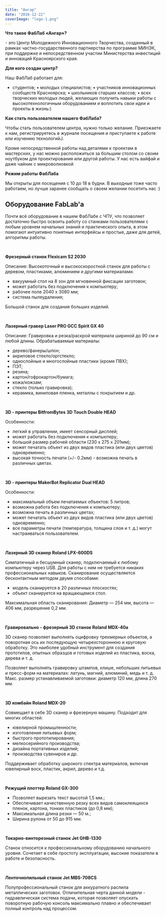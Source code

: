 ```yaml
---
title: "Ангар"
date: "2016-12-22"
coverImage: "logo-1.png"
---
```


**Что такое ФабЛаб «Ангар»?**

\- это Центр Молодежного Инновационного Творчества, созданный в рамках частно-государственного партнерства по программе МИНЭК, при поддержке и непосредственном участии Министерства инвестиций и инноваций Красноярского края.

**Для кого создан центр?**

Наш ФабЛаб работает для:

- студентов; • молодых специалистов; • участников инновационных сообществ Красноярска; • школьников старших классов; • всех творческих молодых людей, желающих получить навыки работы с высокотехнологичным оборудованием и воплотить свои идеи и проекты в жизнь:)

**Как стать пользователем нашего ФабЛаба?**

Чтобы стать пользователем центра, нужно только желание. Приезжаете к нам, регистрируетесь в журнале посещения и приступаете к работе или изучению технологийJ.

Кроме непосредственной работы над деталями к проектам в мастерских, у нас можно расположиться за большим столом со своим ноутбуком для проектирования или другой работы. У нас есть вайфай и даже чайник с микроволновкой

**Режим работы ФабЛаба**

Мы открыты для посещения с 10 до 18 в будни. В выходные тоже часто работаем, но лучше заранее сообщать о своем желании посетить нас :)

## Оборудование FabLab'а

Почти всё оборудование в нашем ФабЛабе с ЧПУ, что позволяет достаточно быстро освоить работу со станками пользователями с любым уровнем начальных знаний и практического опыта, в этом помогают интуитивно понятные интерфейсы и простые, даже для детей, алгоритмы работы.

 

**Фрезерный станок Flexicam S2 2030**

Описание: Высокоточный и высокоскоростной станок для работы с деревом, пластиками, алюминием и другими материалами.

- вакуумный стол на 8 зон для мгновенной фиксации заготовок;
- может работать без подключения к компьютеру;
- рабочее поле 2040 х 3080 мм;
- система пылеудаления;

Большой станок для создания больших изделий.

 

**Лазерный гравер Laser PRO GCC Spirit GX 40**

Описание: Гравировка и резка/раскрой материала шириной до 90 см и любой длины. Обрабатываемые материалы:

- дерево/фанеры/шпон;
- акриловое стекло/оргстекло;
- однослойные и многослойные пластики (кроме ПВХ);
- ПЭТ;
- резина;
- картон/гофрокартон/бумага;
- кожа/кожзам;
- стекло (только гравировка);
- керамика, виниловая пленка, металлы с покрытием и др.

 

**3D - принтеры BitfromBytes 3D Touch Double HEAD**

Особенности:

- легкий в управлении, имеет сенсорный дисплей;
- может работать без подключения к компьютеру;
- большой размер рабочей области (230 х 275 х 201мм);
- может печатать объект из двух видов пластика (или двух цветов) одновременно;
- высокая точность печати (+/- 0.2мм) - возможна печать в различных цветах.

 

**3D - принтеры MakerBot Replicator Dual HEAD**

Особенности:

- максимальный объем печатаемых объектов: 5 литров;
- возможна работа без подключения к компьютеру;
- возможна печать в различных цветах;
- может печатать объект из двух видов пластика (или двух цветов) одновременно;
- все параметры печати (температура, толщина слоя и т. д.) могут настраиваться пользователем.

 

**Лазерный 3D сканер Roland LPX-600DS**

Симпатичный и бесшумный сканер, подключаемый к любому компьютеру через USB. Для работы с ним не требуется никаких профессиональных навыков. Сканирование осуществляется бесконтактным методом двумя способами:

- модель сканируется в 20 различных плоскостях;
- объект сканируется на вращающемся стол.

Максимальная область сканирования: Диаметр — 254 мм, высота — 406 мм, разрешение 0,2 мм.

 

**Гравировально - фрезерный 3D станок Roland MDX-40a**

3D сканер позволяет выполнять оцифровку трехмерных объектов, а поворотная ось их последующую четырехстороннюю и круговую обработку. Это наиболее удобный инструмент для создания прототипов, опытных образцов и готовых изделий из пластика, воска, дерева и т. д.

Позволяет выполнять гравировку штампов, клише, небольших литьевых и пресс-форм на материалах: латунь, магний, алюминий, медь и т. д. Макс. размер устанавливаемой заготовки: диаметр 120 мм, длина 270 мм.

 

**3D комбайн Roland MDX-20**

Совмещает в себе 3D сканер и фрезерную машину. Подходит для многих областей:

- ювелирной промышленности;
- изготовления литьевых форм;
- быстрого прототипирования;
- мелкосерийного производства;
- дизайна портативных изделий;
- производства сувениров и др.

Поддерживает обработку широкого спектра материалов, включая ювелирный воск, пластик, акрил, дерево и т.д.

 

**Режущий плоттер Roland GX-300**

- Позволяет вырезать текст высотой 1,5 мм.;
- Обеспечивает качественную резку всех видов самоклеящихся пленок, картона, тонких пластиков (до 0,8 мм);
- Максимальная длина резки — 50 м.;
- Ширина рулона от 50 до 915 мм.

 

**Токарно-винторезный станок Jet GHB-1330**

Станок относится к профессиональному оборудованию начального уровня. Сочетает в себе простоту эксплуатации, высокие показатели в работе и безопасность.

 

**Ленточнопильный станок Jet MBS-708CS**

Полупрофессиональный станок для аккуратного распила металлических заготовок. Отличительная черта данной модели - гидравлическая система подачи, которая позволяет опускать поворотную рабочую консоль максимально плавно и обеспечивает полный контроль над процессом.
